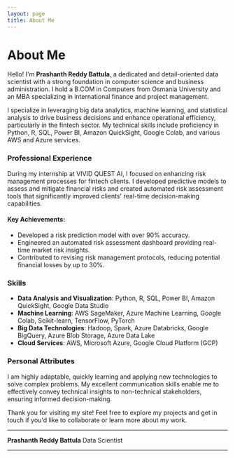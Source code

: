 ```yaml
---
layout: page
title: About Me
---
```

# About Me

Hello! I'm **Prashanth Reddy Battula**, a dedicated and detail-oriented data scientist with a strong foundation in computer science and business administration. I hold a B.COM in Computers from Osmania University and an MBA specializing in international finance and project management.

I specialize in leveraging big data analytics, machine learning, and statistical analysis to drive business decisions and enhance operational efficiency, particularly in the fintech sector. My technical skills include proficiency in Python, R, SQL, Power BI, Amazon QuickSight, Google Colab, and various AWS and Azure services.

### Professional Experience

During my internship at VIVID QUEST AI, I focused on enhancing risk management processes for fintech clients. I developed predictive models to assess and mitigate financial risks and created automated risk assessment tools that significantly improved clients' real-time decision-making capabilities.

#### Key Achievements:
- Developed a risk prediction model with over 90% accuracy.
- Engineered an automated risk assessment dashboard providing real-time market risk insights.
- Contributed to revising risk management protocols, reducing potential financial losses by up to 30%.

### Skills

- **Data Analysis and Visualization**: Python, R, SQL, Power BI, Amazon QuickSight, Google Data Studio
- **Machine Learning**: AWS SageMaker, Azure Machine Learning, Google Colab, Scikit-learn, TensorFlow, PyTorch
- **Big Data Technologies**: Hadoop, Spark, Azure Databricks, Google BigQuery, Azure Blob Storage, Azure Data Lake
- **Cloud Services**: AWS, Microsoft Azure, Google Cloud Platform (GCP)

### Personal Attributes

I am highly adaptable, quickly learning and applying new technologies to solve complex problems. My excellent communication skills enable me to effectively convey technical insights to non-technical stakeholders, ensuring informed decision-making.

Thank you for visiting my site! Feel free to explore my projects and get in touch if you'd like to collaborate or learn more about my work.

---

**Prashanth Reddy Battula**
Data Scientist

---
